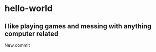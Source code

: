 # hello-world
I like playing games and messing with anything computer related
---------------------------------------------------------------

New commit
